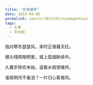 ```yaml
---
title: '岁末感怀'
date: 2015-03-05
permalink: /posts/2015/03/suimoganhuai
tags:
  - 七律 
  - 平水韵
---
```


独对寒冬瑟瑟风，来时正值暮天红。

楼头残照暗明里，城上孤烟断续中。

久冀岁除欢未始，遥看乡路恨难终。

谁观明月不垂泪？一片归心客者同。